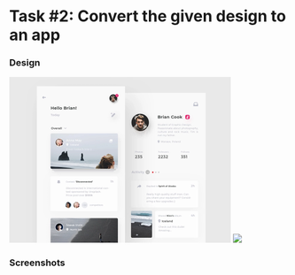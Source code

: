# Task #2: Convert the given design to an app

### Design 
<img src="https://github.com/AbhayVAshokan/TinkerHub-Learn-From-Home/blob/master/.images/task2.png" width=400> <img src="https://github.com/AbhayVAshokan/TinkerHub-Learn-From-Home/blob/master/.images/task2.gif" width=400>

### Screenshots
